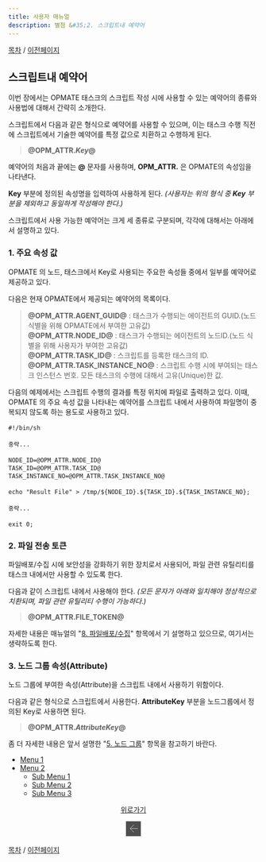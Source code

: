 ```yaml
---
title: 사용자 매뉴얼
description: 별첨 &#35;2. 스크립트내 예약어
---
```


[목차](UserManual.md) / [이전페이지](UserManual9.md)

## 스크립트내 예약어

이번 장에서는 OPMATE 태스크의 스크립트 작성 시에 사용할 수 있는 예약어의 종류와 사용법에 대해서 간략히 소개한다. 

스크립트에서 다음과 같은 형식으로 예약어를 사용할 수 있으며, 이는 태스크 수행 직전에 스크립트에서 기술한 예약어를 특정 값으로 치환하고 수행하게 된다.

>**@OPM_ATTR.*Key*@**

예약어의 처음과 끝에는 **@** 문자를 사용하며, **OPM_ATTR.** 은 OPMATE의 속성임을 나타낸다.

**Key** 부분에 정의된 속성명을 입력하여 사용하게 된다.
*(사용자는 위의 형식 중 **Key** 부분을 제외하고 동일하게 작성해야 한다.)*

스크립트에서 사용 가능한 예약어는 크게 세 종류로 구분되며, 각각에 대해서는 아래에서 설명하고 있다.

### 1. 주요 속성 값

OPMATE 의 노드, 태스크에서 Key로 사용되는 주요한 속성들 중에서 일부를 예약어로 제공하고 있다.

다음은 현재 OPMATE에서 제공되는 예약어의 목록이다.

>**@OPM_ATTR.AGENT_GUID@** : 태스크가 수행되는 에이전트의 GUID.(노드 식별을 위해 OPMATE에서 부여한 고유값)<br>
>**@OPM_ATTR.NODE_ID@** : 태스크가 수행되는 에이전트의 노드ID.(노드 식별을 위해 사용자가 부여한 고유값)<br>
>**@OPM_ATTR.TASK_ID@** : 스크립트를 등록한 태스크의 ID.<br>
>**@OPM_ATTR.TASK_INSTANCE_NO@** : 스크립트 수행 시에 부여되는 태스크 인스턴스 번호. 모든 태스크의 수행에 대해서 고유(Unique)한 값.

다음의 예제에서는 스크립트 수행의 결과를 특정 위치에 파일로 출력하고 있다.
이때, OPMATE 의 주요 속성 값을 나타내는 예약어를 스크립트 내에서 사용하여 파일명이 중복되지 않도록 하는 용도로 사용하고 있다.  

```
#!/bin/sh

중략...

NODE_ID=@OPM_ATTR.NODE_ID@
TASK_ID=@OPM_ATTR.TASK_ID@
TASK_INSTANCE_NO=@OPM_ATTR.TASK_INSTANCE_NO@

echo "Result File" > /tmp/${NODE_ID}.${TASK_ID}.${TASK_INSTANCE_NO};

중략...

exit 0;
```

### 2. 파일 전송 토큰

파일배포/수집 시에 보안성을 강화하기 위한 장치로서 사용되어, 파일 관련 유틸리티를 태스크 내에서만 사용할 수 있도록 한다.

다음과 같이 스크립트 내에서 사용해야 한다.
*(모든 문자가 아래와 일치해야 정상적으로 치환되며, 파일 관련 유틸리티 수행이 가능하다.)*

>**@OPM_ATTR.FILE_TOKEN@**

자세한 내용은 매뉴얼의 "[8. 파일배포/수집](UserManual8.md)" 항목에서 기 설명하고 있으므로, 여기서는 생략하도록 한다.

### 3. 노드 그룹 속성(Attribute)

노드 그룹에 부여한 속성(Attribute)을 스크립트 내에서 사용하기 위함이다.

다음과 같은 형식으로 스크립트에서 사용한다. **AttributeKey** 부분을 노드그룹에서 정의된 Key로 사용하면 된다.

>**@OPM_ATTR.*AttributeKey*@**

좀 더 자세한 내용은 앞서 설명한 "[5. 노드 그룹](UserManual5.md)" 항목을 참고하기 바란다.


<!--div class="float_banner">
[목차](UserManual.md)
</div-->


<div id="menu">
<ul>
<li><a href="#">Menu 1</a></li>
<li><a href="#">Menu 2</a>
	<ul>
		<li><a href="#">Sub Menu 1</a></li>
		<li><a href="#">Sub Menu 2</a></li>
		<li><a href="#">Sub Menu 3</a></li>
	</ul>
</li>
</ul>
</div>


<div class="float_banner"><!-- 고정배너 -->
	<div id='scrollmenu' name="scrolltop">
		<div align="center">
			<a href="javascript://" class="top" onclick="goTop(); return false;">
				<pre>위로가기</pre>
			</a>
		</div>
		<div align="center">
			<a href="javascript://" class="bottom" onclick="goBottom(); return false;">
				<img src="../../img/prev.png" onmouseover=>
				<!--img src="../../img/prev.png" onmouseover='this.src="../../img/down2.png"' onmouseout='this.src="../../img/prev.png"'border=0 alt="아래가기"-->
			</a>
		</div>
	</div>
</div>

<!-- 스크롤바 제어메뉴 시작 -->
<script language="JavaScript">
function goTop(){
	window.scrollTo(0,0); //맨위로
}

function goMiddle(){
	window.scrollTo(0,500); //중간쯤 위치를 입맛에 맞게 조절하세요.
}

function goBottom(){
	var scr = document.body.scrollHeight; //페이지의 길이를 체크
	window.scrollTo(0,scr); //맨아래로
}
</script>

[목차](UserManual.md) / [이전페이지](UserManual9.md)